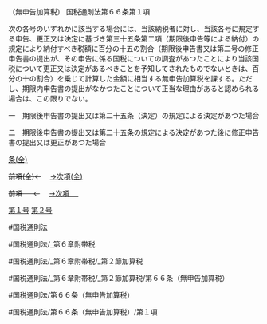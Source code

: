 （無申告加算税）
国税通則法第６６条第１項

次の各号のいずれかに該当する場合には、当該納税者に対し、当該各号に規定する申告、更正又は決定に基づき第三十五条第二項（期限後申告等による納付）の規定により納付すべき税額に百分の十五の割合（期限後申告書又は第二号の修正申告書の提出が、その申告に係る国税についての調査があつたことにより当該国税について更正又は決定があるべきことを予知してされたものでないときは、百分の十の割合）を乗じて計算した金額に相当する無申告加算税を課する。ただし、期限内申告書の提出がなかつたことについて正当な理由があると認められる場合は、この限りでない。

一　期限後申告書の提出又は第二十五条（決定）の規定による決定があつた場合

二　期限後申告書の提出又は第二十五条の規定による決定があつた後に修正申告書の提出又は更正があつた場合

[条(全)](国税通則法＿＿＿＿＿第６６条_.md)

~~前項(全)←~~　  [→次項(全)](国税通則法＿＿＿＿＿第６６条第２項_.md)

~~前項 　 ←~~　  [→次項 　 ](国税通則法＿＿＿＿＿第６６条第２項.md)

[第１号](国税通則法＿＿＿＿＿第６６条第１項第１号.md)  [第２号](国税通則法＿＿＿＿＿第６６条第１項第２号.md)  

#国税通則法

#国税通則法/_第６章附帯税

#国税通則法/_第６章附帯税/_第２節加算税

#国税通則法/_第６章附帯税/_第２節加算税/第６６条（無申告加算税）

#国税通則法/第６６条（無申告加算税）

#国税通則法/第６６条（無申告加算税）/第１項

